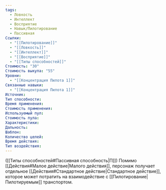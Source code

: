 ```yaml
---
tags:
  - Ловкость
  - Интеллект
  - Восприятие
  - Навык/Пилотирование
  - Пассивная
Ссылки:
  - "[[Пилотирование]]"
  - "[[Ловкость]]"
  - "[[Интеллект]]"
  - "[[Восприятие]]"
  - "[[Типы способностей]]"
Стоимость: "30"
Стоимость выкупа: "55"
Уровни:
  - "[[Концентрация Пилота 1]]"
Связанные навыки:
  - "[[Концентрация Пилота 1]]"
Источник:
Тип способности:
Время применения:
Стоимость применения:
Используемый пул:
Стоимость пула:
Характеристики:
Дальность:
Шаблон:
Количество целей:
Время действия:
Тип воздействия:
---
```

([[Типы способностей#Пассивная способность|П]]) Помимо [[Действия#Малое действие|Малого действия]], персонаж получает отдельное [[Действия#Стандартное действие|Стандартное действие]], которое может потратить на взаимодействие с [[Пилотирование|Пилотируемым]] транспортом. 